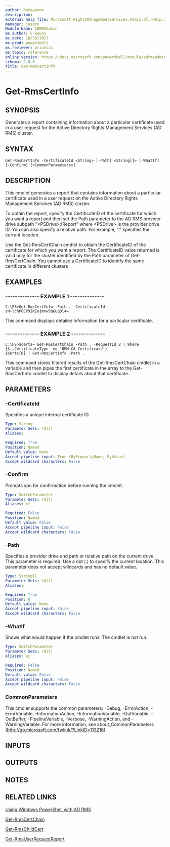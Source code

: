 ```yaml
---
author: Kateyanne
description: 
external help file: Microsoft.RightsManagementServices.Admin.dll-Help.xml
manager: jasgro
Module Name: ADRMSAdmin
ms.author: v-kaunu
ms.date: 10/30/2017
ms.prod: powershell
ms.reviewer: brianlic
ms.topic: reference
online version: https://docs.microsoft.com/powershell/module/adrmsadmin/get-rmscertinfo?view=windowsserver2012r2-ps&wt.mc_id=ps-gethelp
schema: 2.0.0
title: Get-RmsCertInfo
---
```


# Get-RmsCertInfo

## SYNOPSIS
Generates a report containing information about a particular certificate used in a user request for the Active Directory Rights Management Services (AD RMS) cluster.

## SYNTAX

```
Get-RmsCertInfo -CertificateId <String> [-Path] <String[]> [-WhatIf] [-Confirm] [<CommonParameters>]
```

## DESCRIPTION
This cmdlet generates a report that contains information about a particular certificate used in a user request on the Active Directory Rights Management Services (AD RMS) cluster.

To obtain the report, specify the CertificateID  of the certificate for which you want a report and then set the Path parameter to the AD RMS provider drive subpath "\<PSDrive\>:\Report" where \<PSDrive\> is the provider drive ID.
You can also specify a relative path.
For example, "." specifies the current location.

Use the Get-RmsCertChain cmdlet to obtain the CertificateID of the certificate for which you want a report.
The CertificateID value returned is valid only for the cluster identified by the Path parameter of Get-RmsCertChain.
You cannot use a CertificateID to identify the same certificate in different clusters

## EXAMPLES

### --------------  EXAMPLE 1 --------------
```
C:\PS>Get-RmsCertInfo -Path . -CertificateId sH+lchPGEP9IKIajmnw5QGUqOl4=
```

This command displays detailed information for a particular certificate.

### --------------  EXAMPLE 2 --------------
```
C:\PS>$certs= Get-RmsCertChain -Path . -RequestId 2 | Where {$_.CertificateType -eq 'DRM-CA-Certificate'}
$certs[0] | Get-RmsCertInfo -Path .
```

This command stores filtered results of the Get-RmsCertChain cmdlet in a variable and then pipes the first certificate in the array to the Get-RmsCertInfo cmdlet to display details about that certificate.

## PARAMETERS

### -CertificateId
Specifies a unique internal certificate ID.

```yaml
Type: String
Parameter Sets: (All)
Aliases: 

Required: True
Position: Named
Default value: None
Accept pipeline input: True (ByPropertyName, ByValue)
Accept wildcard characters: False
```

### -Confirm
Prompts you for confirmation before running the cmdlet.

```yaml
Type: SwitchParameter
Parameter Sets: (All)
Aliases: cf

Required: False
Position: Named
Default value: False
Accept pipeline input: False
Accept wildcard characters: False
```

### -Path
Specifies a provider drive and path or relative path on the current drive.
This parameter is required.
Use a dot (.) to specify the current location.
This parameter does not accept wildcards and has no default value.

```yaml
Type: String[]
Parameter Sets: (All)
Aliases: 

Required: True
Position: 0
Default value: None
Accept pipeline input: False
Accept wildcard characters: False
```

### -WhatIf
Shows what would happen if the cmdlet runs.
The cmdlet is not run.

```yaml
Type: SwitchParameter
Parameter Sets: (All)
Aliases: wi

Required: False
Position: Named
Default value: False
Accept pipeline input: False
Accept wildcard characters: False
```

### CommonParameters
This cmdlet supports the common parameters: -Debug, -ErrorAction, -ErrorVariable, -InformationAction, -InformationVariable, -OutVariable, -OutBuffer, -PipelineVariable, -Verbose, -WarningAction, and -WarningVariable. For more information, see about_CommonParameters (http://go.microsoft.com/fwlink/?LinkID=113216).

## INPUTS

## OUTPUTS

## NOTES

## RELATED LINKS

[Using Windows PowerShell with AD RMS](https://go.microsoft.com/fwlink/?LinkId=136806)

[Get-RmsCertChain](./Get-RmsCertChain.md)

[Get-RmsChildCert](./Get-RmsChildCert.md)

[Get-RmsUserRequestReport](./Get-RmsUserRequestReport.md)

